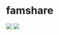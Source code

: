 # famshare

![](https://img.shields.io/travis/BeeeQueue/famshare.svg)
![](https://img.shields.io/coveralls/github/BeeeQueue/famshare.svg)
